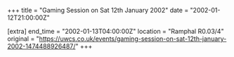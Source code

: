 +++
title = "Gaming Session on Sat 12th January 2002"
date = "2002-01-12T21:00:00Z"

[extra]
end_time = "2002-01-13T04:00:00Z"
location = "Ramphal R0.03/4"
original = "https://uwcs.co.uk/events/gaming-session-on-sat-12th-january-2002-1474488926487/"
+++



